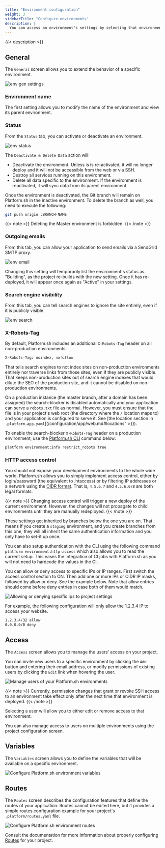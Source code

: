 ```yaml
---
title: "Environment configuration"
weight: 3
sidebarTitle: "Configure environments"
description: |
  You can access an environment's settings by selecting that environment from the **Select Environments** pull-down menu at the top of the page or by clicking that environment within the Environments graphic on the right side. Click the `Settings` tab at the top of the screen.
---
```


{{< description >}}

## General

The `General` screen allows you to extend the behavior of a specific environment.

![env gen settings](/images/management-console/env-settings.png "0.75")

### Environment name

The first setting allows you to modify the name of the environment and view its parent environment.

### Status

From the `Status` tab, you can activate or deactivate an environment.

![env status](/images/management-console/env-status.png "0.5")

The `Deactivate & Delete Data` action will

* Deactivate the environment. Unless is is re-activated, it will no longer deploy and it will not be accessible from the web or via SSH.
* Destroy all services running on this environment.
* Delete all data specific to the environment. If the environment is reactivated, it will sync data from its parent environment.

Once the environment is deactivated, the Git branch will remain on Platform.sh in the inactive environment. To delete the branch as well, you need to execute the following:

```bash
git push origin :BRANCH-NAME
```

{{< note >}}
Deleting the Master environment is forbidden.
{{< /note >}}

### Outgoing emails

From this tab, you can allow your application to send emails via a SendGrid SMTP proxy.

![env email](/images/management-console/env-email.png "0.75")

Changing this setting will temporarily list the environment's status as "Building", as the project re-builds with the new setting. Once it has re-deployed, it will appear once again as "Active" in your settings.


### Search engine visibility

From this tab, you can tell search engines to ignore the site entirely, even if it is publicly visible.

![env search](/images/management-console/env-search.png "0.75")


### X-Robots-Tag

By default, Platform.sh includes an additional `X-Robots-Tag` header on all non-production environments:

```bash
X-Robots-Tag: noindex, nofollow
```

That tells search engines to not index sites on non-production environments entirely nor traverse links from those sites, even if they are publicly visible.  That keeps non-production sites out of search engine indexes that would dilute the SEO of the production site, and it cannot be disabled on non-production environments.

On a production instance (the master branch, after a domain has been assigned) the search-blocker is disabled automatically and your application can serve a `robots.txt` file as normal.  However, you must ensure that the file is in your project's web root (the directory where the `/` location maps to) and your application is configured to serve it.  See [the location section in `.platform.app.yaml`](/configuration/app/web.md#locations" >}}).


To enable the search-blocker `X-Robots-Tag` header on a production environment, use the [Platform.sh CLI](/development/cli/_index.md) command below:

```bash
platform environment:info restrict_robots true
```

### HTTP access control

You should not expose your development environments to the whole wide world. Platform.sh allows you to simply implement access control, either by login/password (the equivalent to .htaccess) or by filtering IP addresses or a network using the [CIDR format](https://en.wikipedia.org/wiki/Classless_Inter-Domain_Routing).  That is, `4.5.6.7` and `4.5.6.0/8` are both legal formats.

{{< note >}}
Changing access control will trigger a new deploy of the current environment. However, the changes will not propagate to child environments until they are manually redeployed.
{{< /note >}}

These settings get inherited by branches below the one you are on. That means if you create a `staging` environment, and you create branches from this one, they will all inherit the same authentication information and you only have to set-it up once.

You can also setup authentication with the CLI using the following command `platform environment:http-access` which also allows you to read the current setup. This eases the integration of CI jobs with Platform.sh as you will not need to hardcode the values in the CI.

You can allow or deny access to specific IPs or IP ranges. First switch the access control section to ON. Then add one or more IPs or CIDR IP masks, followed by allow or deny. See the example below. Note that allow entries should come before deny entries in case both of them would match.

![Allowing or denying specific ips to project settings](/images/management-console/settings-basics-access-control.png "0.6")

For example, the following configuration will only allow the 1.2.3.4 IP to access your website.

```bash
1.2.3.4/32 allow
0.0.0.0/0 deny
```


## Access

The `Access` screen allows you to manage the users' access on your project.

You can invite new users to a specific environment by clicking the `Add` button and entering their email address, or modify permissions of existing users by clicking the `Edit` link when hovering the user.

![Manage users of your Platform.sh environments](/images/management-console/settings-environment-access.png "0.7")

{{< note >}}
Currently, permission changes that grant or revoke SSH access to an environment take effect only after the next time that environment is deployed.
{{< /note >}}

Selecting a user will allow you to either edit or remove access to that environment.

You can also manage access to users on multiple environments using the project configuration screen.


## Variables

The `Variables` screen allows you to define the variables that will be available on a specific environment.

![Configure Platform.sh environment variables](/images/management-console/settings-variables-environment.png "0.6")

## Routes

The `Routes` screen describes the configuration features that define the routes of your application. Routes cannot be edited here, but it provides a simple routes configuration example for your project's `.platform/routes.yaml` file.

![Configure Platform.sh environment routes](/images/management-console/routes.png "0.7")

Consult the documentation for more information about properly configuring [Routes](/configuration/routes/_index.md) for your project.

